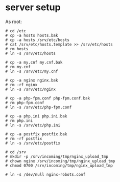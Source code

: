 # server setup

As root:

    # cd /etc
    # cp -a hosts hosts.bak
    # cp -a hosts /srv/etc/hosts
    # cat /srv/etc/hosts.template >> /srv/etc/hosts
    # rm hosts
    # ln -s /srv/etc/hosts

    # cp -a my.cnf my.cnf.bak
    # rm my.cnf
    # ln -s /srv/etc/my.cnf

    # cp -a nginx nginx.bak
    # rm -rf nginx
    # ln -s /srv/etc/nginx

    # cp -a php-fpm.conf php-fpm.conf.bak
    # rm php-fpm.conf
    # ln -s /srv/etc/php-fpm.conf

    # cp -a php.ini php.ini.bak
    # rm php.ini
    # ln -s /srv/etc/php.ini

    # cp -a postfix postfix.bak
    # rm -rf postfix
    # ln -s /srv/etc/postfix

    # cd /srv
    # mkdir -p /srv/incoming/tmp/nginx_upload_tmp
    # chown nginx /srv/incoming/tmp/nginx_upload_tmp
    # chmod 0700 /srv/incoming/tmp/nginx_upload_tmp

    # ln -s /dev/null nginx-robots.conf
